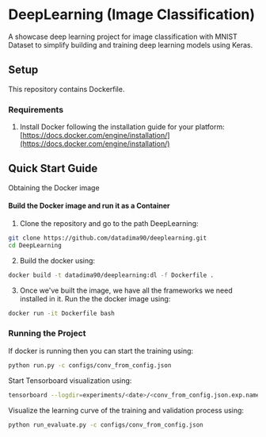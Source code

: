 # DeepLearning (Image Classification)

A showcase deep learning project for image classification with MNIST Dataset to simplify building and training deep learning models using Keras.

## Setup

This repository contains Dockerfile.

### Requirements
1. Install Docker following the installation guide for your platform: 
[https://docs.docker.com/engine/installation/](https://docs.docker.com/engine/installation/)

## Quick Start Guide

Obtaining the Docker image

#### Build the Docker image and run it as a Container

1. Clone the repository and go to the path DeepLearning:
```bash
git clone https://github.com/datadima90/deeplearning.git
cd DeepLearning
```

2. Build the docker using:
```bash
docker build -t datadima90/deeplearning:dl -f Dockerfile .
```

3. Once we've built the image, we have all the frameworks we need installed in it. Run the the docker image using:
```bash
docker run -it Dockerfile bash
```

### Running the Project
If docker is running then you can start the training using:

```bash
python run.py -c configs/conv_from_config.json
```

Start Tensorboard visualization using:

```bash
tensorboard --logdir=experiments/<date>/<conv_from_config.json.exp.name>/logs
```

Visualize the learning curve of the training and validation process using:

```bash
python run_evaluate.py -c configs/conv_from_config.json
```
